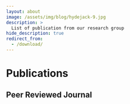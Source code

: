 ```yaml
---
layout: about
image: /assets/img/blog/hydejack-9.jpg
description: >
  List of publication from our research group 
hide_description: true
redirect_from:
  - /download/
---
```


# Publications

<!--author-->

## Peer Reviewed Journal

